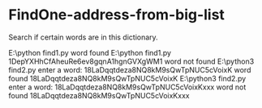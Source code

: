 # FindOne-address-from-big-list
Search if certain words are in this dictionary.

E:\python find1.py
word found
E:\python find1.py
1DepYXHhCfAheuRe6ev8gqnA1hgnGVXgWM1
word not found
E:\python3 find2.py
enter a word: 18LaDqqtdeza8NQ8kM9sQwTpNUC5cVoixK
word found 18LaDqqtdeza8NQ8kM9sQwTpNUC5cVoixK
E:\python3 find2.py
enter a word: 18LaDqqtdeza8NQ8kM9sQwTpNUC5cVoixKxxx
word not found 18LaDqqtdeza8NQ8kM9sQwTpNUC5cVoixKxxx

